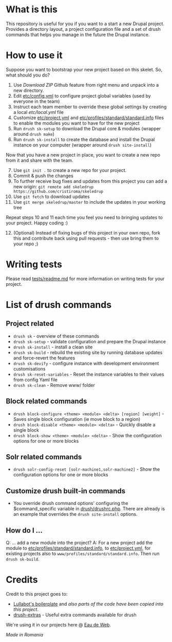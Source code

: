 # What is this

This repository is useful for you if you want to a start a new Drupal project. Provides a directory layout, a project configuration file and a set of drush commands that helps you manage in the future the Drupal instance.

# How to use it

Suppose you want to bootstrap your new project based on this skelet. So, what should you do?

1. Use _Download ZIP_ Github feature from right menu and unpack into a new directory. 
2. Edit [etc/config.yml](etc/config.yml) to configure project global variables (used by everyone in the team)
3. Instruct each team member to override these global settings by creating a local *etc/local.yml* file
4. Customize [etc/project.yml](etc/project.yml) and [etc/profiles/standard/standard.info](etc/profiles/standard/standard.info) files to enable the modules you want to have for the new project
5. Run ``drush sk-setup`` to download the Drupal core & modules (wrapper around ``drush make``)
6. Run ``drush sk-install`` to create the database and install the Drupal instance on your computer (wrapper around ``drush site-install``)

Now that you have a new project in place, you want to create a new repo from it and share with the team.

7. Use ``git init .`` to create a new repo for your project.
8. Commit & push the changes
9. To further receive bug fixes and updates from this project you can add a new origin: ``git remote add skeledrup https://github.com/cristiroma/skeledrup``
10. Use ``git fetch`` to download updates
11. Use ``git merge skeledrup/master`` to include the updates in your working tree

Repeat steps 10 and 11 each time you feel you need to bringing updates to your project. Happy coding :)

12. (Optional) Instead of fixing bugs of this project in your own repo, fork this and contribute back using pull requests - then use bring them to your repo ;)

# Writing tests

Please read [tests/readme.md](tests/readme.md) for more information on writing tests for your project.

# List of drush commands

## Project related

* ``drush sk`` - overview of these commands
* ``drush sk-setup`` - validate configuration and prepare the Drupal instance
* ``drush sk-install`` - install a clean site
* ``drush sk-build`` - rebuild the existing site by running database updates and force-revert the features
* ``drush sk-devify`` - configure instance with development environment customisations
* ``drush sk-reset-variables`` - Reset the instance variables to their values from config Yaml file
* ``drush sk-clean`` - Remove www/ folder

## Block related commands

* ``drush block-configure <theme> <module> <delta> [region] [weight]`` - Saves single block configuration (ie move block to a region)
* ``drush block-disable <theme> <module> <delta>`` - Quickly disable a single block
* ``drush block-show <theme> <module> <delta>`` - Show the configuration options for one or more blocks

## Solr related commands
* ``drush solr-config-reset [solr-machine1,solr-machine2]`` - Show the configuration options for one or more blocks

## Customize drush built-in commands

* You override drush command options' configuring the $command_specific variable in [drush/drushrc.php](drush/drushrc.php). 
There are already is an example that overrides the ```drush site-install``` options.

## How do I ...

Q: ... add a new module into the project?
A: For a new project add the module to [etc/profiles/standard/standard.info](etc/profiles/standard/standard.info),
to [etc/project.yml](etc/project.yml), for existing projects also to ```www/profiles/standard/standard.info```. Then run ```drush sk-build```.


# Credits

Credit to this project goes to:

* [Lullabot's boilerplate](https://github.com/Lullabot/drupal-boilerplate) and _also parts of the code have been copied into this project_.
* [drush-extras](https://www.drupal.org/project/drush_extras) - Useful extra commands available for drush

We're using it in our projects here @ [Eau de Web](http://www.eaudeweb.ro).


*Made in Romania*

